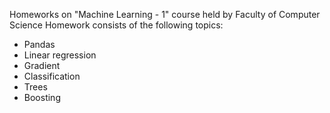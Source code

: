 Homeworks on "Machine Learning - 1" course held by Faculty of Computer Science
Homework consists of the following topics:
* Pandas
* Linear regression
* Gradient
* Classification
* Trees
* Boosting

